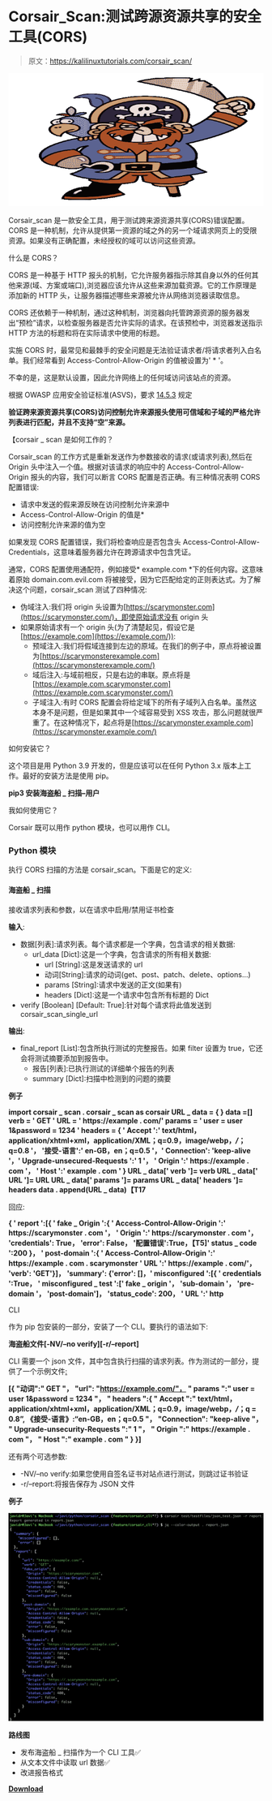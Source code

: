 # Corsair_Scan:测试跨源资源共享的安全工具(CORS)

> 原文：<https://kalilinuxtutorials.com/corsair_scan/>

[![Corsair_Scan : A Security Tool To Test Cross-Origin Resource Sharing (CORS)](img/8e40949040dca0508bd67ad790710110.png "Corsair_Scan : A Security Tool To Test Cross-Origin Resource Sharing (CORS)")](https://1.bp.blogspot.com/-xaHBXMenIVE/YK5yGV1WMzI/AAAAAAAAJPQ/6-qK9VvvwFc225fy3IrKdkJx6efGO21kACLcBGAsYHQ/s728/corsair_scan%2B%25281%2529.png)

Corsair_scan 是一款安全工具，用于测试跨来源资源共享(CORS)错误配置。CORS 是一种机制，允许从提供第一资源的域之外的另一个域请求网页上的受限资源。如果没有正确配置，未经授权的域可以访问这些资源。

什么是 CORS？

CORS 是一种基于 HTTP 报头的机制，它允许服务器指示除其自身以外的任何其他来源(域、方案或端口),浏览器应该允许从这些来源加载资源。它的工作原理是添加新的 HTTP 头，让服务器描述哪些来源被允许从网络浏览器读取信息。

CORS 还依赖于一种机制，通过这种机制，浏览器向托管跨源资源的服务器发出“预检”请求，以检查服务器是否允许实际的请求。在该预检中，浏览器发送指示 HTTP 方法的标题和将在实际请求中使用的标题。

实施 CORS 时，最常见和最棘手的安全问题是无法验证请求者/将请求者列入白名单。我们经常看到 Access-Control-Allow-Origin 的值被设置为' * '。

不幸的是，这是默认设置，因此允许网络上的任何域访问该站点的资源。

根据 OWASP 应用安全验证标准(ASVS)，要求 [14.5.3](https://github.com/OWASP/ASVS/blob/6454d64fb1d23c1609050df0a017e7ae2fd6beb1/4.0/en/0x22-V14-Config.md) 规定

**验证跨来源资源共享(CORS)访问控制允许来源报头使用可信域和子域的严格允许列表进行匹配，并且不支持“空”来源。**

【corsair _ scan 是如何工作的？

Corsair_scan 的工作方式是重新发送作为参数接收的请求(或请求列表),然后在 Origin 头中注入一个值。根据对该请求的响应中的 Access-Control-Allow-Origin 报头的内容，我们可以断言 CORS 配置是否正确。有三种情况表明 CORS 配置错误:

*   请求中发送的假来源反映在访问控制允许来源中
*   Access-Control-Allow-Origin 的值是*
*   访问控制允许来源的值为空

如果发现 CORS 配置错误，我们将检查响应是否包含头 Access-Control-Allow-Credentials，这意味着服务器允许在跨源请求中包含凭证。

通常，CORS 配置使用通配符，例如接受* example.com *下的任何内容。这意味着原始 domain.com.evil.com 将被接受，因为它匹配给定的正则表达式。为了解决这个问题，corsair_scan 测试了四种情况:

*   伪域注入:我们将 origin 头设置为[https://scarymonster.com](https://scarymonster.com/)，即使原始请求没有 origin 头
*   如果原始请求有一个 origin 头(为了清楚起见，假设它是[https://example.com](https://example.com/)):
    *   预域注入:我们将假域连接到左边的原域。在我们的例子中，原点将被设置为[https://scarymonsterexample.com](https://scarymonsterexample.com/)
    *   域后注入:与域前相反，只是右边的串联。原点将是[https://example.com.scarymonster.com](https://example.com.scarymonster.com/)
    *   子域注入:有时 CORS 配置会将给定域下的所有子域列入白名单。虽然这本身不是问题，但是如果其中一个域容易受到 XSS 攻击，那么问题就很严重了。在这种情况下，起点将是[https://scarymonster.example.com](https://scarymonster.example.com/)

如何安装它？

这个项目是用 Python 3.9 开发的，但是应该可以在任何 Python 3.x 版本上工作。最好的安装方法是使用 pip。

**pip3 安装海盗船 _ 扫描–用户**

我如何使用它？

Corsair 既可以用作 python 模块，也可以用作 CLI。

### **Python 模块**

执行 CORS 扫描的方法是 corsair_scan。下面是它的定义:

#### 海盗船 _ 扫描

接收请求列表和参数，以在请求中启用/禁用证书检查

**输入**:

*   数据[列表]:请求列表。每个请求都是一个字典，包含请求的相关数据:
    *   url_data [Dict]:这是一个字典，包含请求的所有相关数据:
        *   url [String]:这是发送请求的 url
        *   动词[String]:请求的动词(get、post、patch、delete、options…)
        *   params [String]:请求中发送的正文(如果有)
        *   headers [Dict]:这是一个请求中包含所有标题的 Dict
*   verify [Boolean] [Default: True]:针对每个请求将此值发送到 corsair_scan_single_url

**输出**:

*   final_report [List]:包含所执行测试的完整报告。如果 filter 设置为 true，它还会将测试摘要添加到报告中。
    *   报告[列表]:已执行测试的详细单个报告的列表
    *   summary [Dict]:扫描中检测到的问题的摘要

**例子**

**import corsair _ scan . corsair _ scan as corsair
URL _ data = { }
data =[]
verb = ' GET '
URL = ' https://example . com/'
params = ' user = user 1&password = 1234 '
headers = { ' Accept ':' text/html，application/xhtml+xml，application/XML；q=0.9，image/webp，*/*；q=0.8 '，
'接受-语言':' en-GB，en；q=0.5 '，' Connection': 'keep-alive '，' Upgrade-unsecured-Requests ':' 1 '，
' Origin ':' https://example . com '，
' Host ':' example . com ' }
URL _ data[' verb ']= verb
URL _ data[' URL ']= URL
URL _ data[' params ']= params
URL _ data[' headers ']= headers
data . append(URL _ data)【T17**

回应:

**{ ' report ':[{ ' fake _ Origin ':{ ' Access-Control-Allow-Origin ':' https://scarymonster . com '，
' Origin ':' https://scarymonster . com '，
'credentials': True，
'error': False，
'配置错误':True，【T5]' status _ code ':200 }，
' post-domain ':{ ' Access-Control-Allow-Origin ':' https://example . com . scarymonster
' URL ':' https://example . com/'，
'verb': 'GET'}]，
'summary': {'error': []，' misconfigured ':[{ ' credentials ':True，
' misconfigured _ test ':[' fake _ origin '，
'sub-domain '，
'pre-domain '，
'post-domain']，
'status_code': 200，
' URL ':' http**

CLI

作为 pip 包安装的一部分，安装了一个 CLI。要执行的语法如下:

**海盗船文件[-NV/–no verify][-r/–report]**

CLI 需要一个 json 文件，其中包含执行扫描的请求列表。作为测试的一部分，提供了一个示例文件[:](https://github.com/Santandersecurityresearch/corsair_scan/blob/main/test/testfiles/json_test.json)

**[{
"动词":" GET "，
"url": "https://example.com/"，
" params ":" user = user 1&password = 1234 "，
" headers ":{
" Accept ":" text/html，application/xhtml+xml，application/XML；q=0.9，image/webp，*/*；q = 0.8”,
《接受-语言》:“en-GB，en；q=0.5 "，
"Connection": "keep-alive "，
" Upgrade-unsecurity-Requests ":" 1 "，
" Origin ":" https://example . com "，
" Host ":" example . com "
}
}]**

还有两个可选参数:

*   -NV/–no verify:如果您使用自签名证书对站点进行测试，则跳过证书验证
*   -r/–report:将报告保存为 JSON 文件

**例子**

![](img/df85ea8f55ab965ebdc1ecef14a10b51.png)

**路线图**

*   发布海盗船 _ 扫描作为一个 CLI 工具✅
*   从文本文件中读取 url 数据✅
*   改进报告格式

[**Download**](https://github.com/Santandersecurityresearch/corsair_scan)